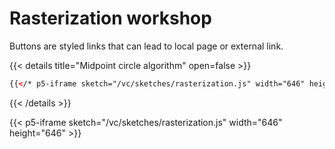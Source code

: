 # Rasterization workshop

Buttons are styled links that can lead to local page or external link.

{{< details title="Midpoint circle algorithm" open=false >}}

```html
{{</* p5-iframe sketch="/vc/sketches/rasterization.js" width="646" height="646" */>}}
```

{{< /details >}}

{{< p5-iframe sketch="/vc/sketches/rasterization.js" width="646" height="646" >}}

